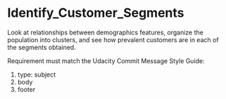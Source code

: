 # Identify_Customer_Segments
Look at relationships between demographics features, organize the population into clusters, and see how prevalent customers are in each of the segments obtained.

Requirement must match the Udacity Commit Message Style Guide:
1. type: subject
2. body
3. footer
